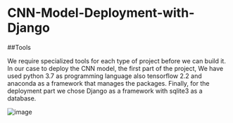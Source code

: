 # CNN-Model-Deployment-with-Django

##Tools

We require specialized tools for each type of project before we can build it. In our case to deploy
the CNN model, the first part of the project, We have used python 3.7 as
programming language also tensorflow 2.2 and anaconda as a framework that manages the packages.
Finally, for the deployment part we chose Django as a framework with sqlite3 as a database.

![image](https://user-images.githubusercontent.com/47029962/210519950-253289db-b0fd-4e5b-bcb8-9e9d251957a0.png)
